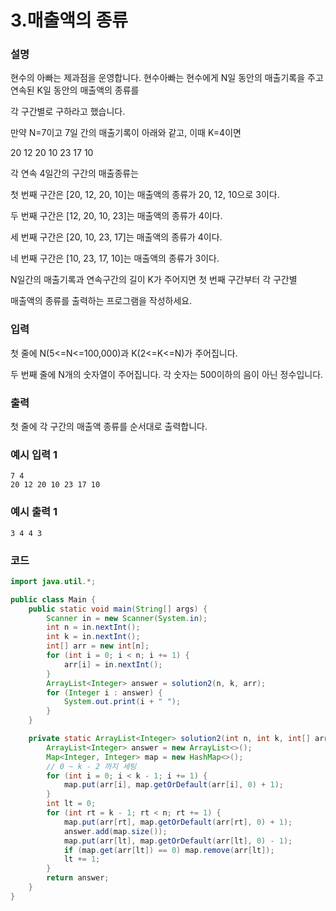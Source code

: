 # 3.매출액의 종류

### 설명
현수의 아빠는 제과점을 운영합니다. 현수아빠는 현수에게 N일 동안의 매출기록을 주고 연속된 K일 동안의 매출액의 종류를

각 구간별로 구하라고 했습니다.

만약 N=7이고 7일 간의 매출기록이 아래와 같고, 이때 K=4이면

20 12 20 10 23 17 10

각 연속 4일간의 구간의 매출종류는

첫 번째 구간은 [20, 12, 20, 10]는 매출액의 종류가 20, 12, 10으로 3이다.

두 번째 구간은 [12, 20, 10, 23]는 매출액의 종류가 4이다.

세 번째 구간은 [20, 10, 23, 17]는 매출액의 종류가 4이다.

네 번째 구간은 [10, 23, 17, 10]는 매출액의 종류가 3이다.

N일간의 매출기록과 연속구간의 길이 K가 주어지면 첫 번째 구간부터 각 구간별

매출액의 종류를 출력하는 프로그램을 작성하세요.

### 입력
첫 줄에 N(5<=N<=100,000)과 K(2<=K<=N)가 주어집니다.

두 번째 줄에 N개의 숫자열이 주어집니다. 각 숫자는 500이하의 음이 아닌 정수입니다.

### 출력
첫 줄에 각 구간의 매출액 종류를 순서대로 출력합니다.


### 예시 입력 1
```
7 4
20 12 20 10 23 17 10
```

### 예시 출력 1
```
3 4 4 3
```

### 코드
```java
import java.util.*;

public class Main {
    public static void main(String[] args) {
        Scanner in = new Scanner(System.in);
        int n = in.nextInt();
        int k = in.nextInt();
        int[] arr = new int[n];
        for (int i = 0; i < n; i += 1) {
            arr[i] = in.nextInt();
        }
        ArrayList<Integer> answer = solution2(n, k, arr);
        for (Integer i : answer) {
            System.out.print(i + " ");
        }
    }

    private static ArrayList<Integer> solution2(int n, int k, int[] arr) {
        ArrayList<Integer> answer = new ArrayList<>();
        Map<Integer, Integer> map = new HashMap<>();
        // 0 ~ k - 2 까지 세팅
        for (int i = 0; i < k - 1; i += 1) {
            map.put(arr[i], map.getOrDefault(arr[i], 0) + 1);
        }
        int lt = 0;
        for (int rt = k - 1; rt < n; rt += 1) {
            map.put(arr[rt], map.getOrDefault(arr[rt], 0) + 1);
            answer.add(map.size());
            map.put(arr[lt], map.getOrDefault(arr[lt], 0) - 1);
            if (map.get(arr[lt]) == 0) map.remove(arr[lt]);
            lt += 1;
        }
        return answer;
    }
}
```